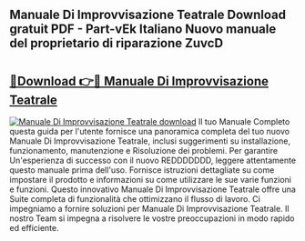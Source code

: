 ## Manuale Di Improvvisazione Teatrale Download gratuit PDF - Part-vEk Italiano Nuovo manuale del proprietario di riparazione ZuvcD

# <h2><a href="http://dffdrre.blite.top/?on=Manuale+Di+Improvvisazione+Teatrale">🔗Download 👉🔴 Manuale Di Improvvisazione Teatrale</a></h2>

[![Manuale Di Improvvisazione Teatrale download](https://i.imgur.com/lujVjoI.png)](http://dffdrre.blite.top/?on=Manuale+Di+Improvvisazione+Teatrale)
Il tuo Manuale Completo questa guida per l'utente fornisce una panoramica completa del tuo nuovo Manuale Di Improvvisazione Teatrale, inclusi suggerimenti su installazione, funzionamento, manutenzione e Risoluzione dei problemi. Per garantire Un'esperienza di successo con il nuovo REDDDDDDD, leggere attentamente questo manuale prima dell'uso. Fornisce istruzioni dettagliate su come impostare il prodotto e informazioni su come utilizzare le sue varie funzioni e funzioni. Questo innovativo Manuale Di Improvvisazione Teatrale offre una Suite completa di funzionalità che ottimizzano il flusso di lavoro. Ci impegniamo a fornire soluzioni per Manuale Di Improvvisazione Teatrale. Il nostro Team si impegna a risolvere le vostre preoccupazioni in modo rapido ed efficiente.
